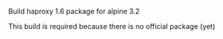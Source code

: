 
Build haproxy 1.6 package for alpine 3.2

This build is required because there is no official package (yet)
